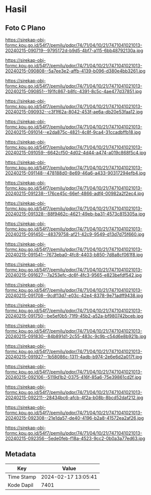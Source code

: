 # Hasil

## Foto C Plano

https://sirekap-obj-formc.kpu.go.id/54f7/pemilu/pdpr/74/71/04/10/21/7471041021013-20240215-090719--9795172d-b9d5-4bf7-a115-6bb48792130a.jpg

https://sirekap-obj-formc.kpu.go.id/54f7/pemilu/pdpr/74/71/04/10/21/7471041021013-20240215-090808--5a7ee3e2-affb-4139-b096-d380e4bb3261.jpg

https://sirekap-obj-formc.kpu.go.id/54f7/pemilu/pdpr/74/71/04/10/21/7471041021013-20240215-090851--191fc867-b8fc-4391-8c5c-4ae477d37851.jpg

https://sirekap-obj-formc.kpu.go.id/54f7/pemilu/pdpr/74/71/04/10/21/7471041021013-20240215-090932--c3f1f62a-8042-453f-ae6a-db20e53faa12.jpg

https://sirekap-obj-formc.kpu.go.id/54f7/pemilu/pdpr/74/71/04/10/21/7471041021013-20240215-091014--e2da875c-4821-4c8f-9ca4-31ccadbffb18.jpg

https://sirekap-obj-formc.kpu.go.id/54f7/pemilu/pdpr/74/71/04/10/21/7471041021013-20240215-091059--6642cf50-4d02-4d44-a474-a019c868f5c4.jpg

https://sirekap-obj-formc.kpu.go.id/54f7/pemilu/pdpr/74/71/04/10/21/7471041021013-20240215-091148--478188d0-8e69-46a6-a433-90317294efb4.jpg

https://sirekap-obj-formc.kpu.go.id/54f7/pemilu/pdpr/74/71/04/10/21/7471041021013-20240215-091238--176ce45c-66ef-4866-adf4-00982a2f2ec4.jpg

https://sirekap-obj-formc.kpu.go.id/54f7/pemilu/pdpr/74/71/04/10/21/7471041021013-20240215-091328--88f9462c-4621-49eb-ba31-4573c815305a.jpg

https://sirekap-obj-formc.kpu.go.id/54f7/pemilu/pdpr/74/71/04/10/21/7471041021013-20240215-091450--48379758-af21-42c9-9549-d13d7d75f660.jpg

https://sirekap-obj-formc.kpu.go.id/54f7/pemilu/pdpr/74/71/04/10/21/7471041021013-20240215-091541--7673eba0-4fc8-4403-b850-7d8a8cf061f8.jpg

https://sirekap-obj-formc.kpu.go.id/54f7/pemilu/pdpr/74/71/04/10/21/7471041021013-20240215-091627--7a253efc-dc6f-4fc3-9565-e823befdf542.jpg

https://sirekap-obj-formc.kpu.go.id/54f7/pemilu/pdpr/74/71/04/10/21/7471041021013-20240215-091708--9cdf13d7-e03c-42e4-8378-9e71adff9438.jpg

https://sirekap-obj-formc.kpu.go.id/54f7/pemilu/pdpr/74/71/04/10/21/7471041021013-20240215-091750--be5ef0b5-71f9-45b2-a52a-bf980742bceb.jpg

https://sirekap-obj-formc.kpu.go.id/54f7/pemilu/pdpr/74/71/04/10/21/7471041021013-20240215-091830--84b891d1-2c55-483c-9c9b-c54d6e8b921b.jpg

https://sirekap-obj-formc.kpu.go.id/54f7/pemilu/pdpr/74/71/04/10/21/7471041021013-20240215-091927--1b58086c-1311-4adb-b974-2e6e6d2a017f.jpg

https://sirekap-obj-formc.kpu.go.id/54f7/pemilu/pdpr/74/71/04/10/21/7471041021013-20240215-092106--5119d1b2-0375-416f-85a6-75e39861cd2f.jpg

https://sirekap-obj-formc.kpu.go.id/54f7/pemilu/pdpr/74/71/04/10/21/7471041021013-20240215-092211--28434bc6-afcb-4f2a-b08b-8bcd52daf212.jpg

https://sirekap-obj-formc.kpu.go.id/54f7/pemilu/pdpr/74/71/04/10/21/7471041021013-20240215-092308--21e1da57-de40-4196-b2a8-41572ea2af26.jpg

https://sirekap-obj-formc.kpu.go.id/54f7/pemilu/pdpr/74/71/04/10/21/7471041021013-20240215-092356--5ede0feb-f18a-4523-9cc2-0b0a3a77ed63.jpg


## Metadata

| Key        | Value               |
| ---------- | ------------------- |
| Time Stamp | 2024-02-17 13:05:41 |
| Kode Dapil | 7401                |



